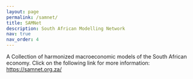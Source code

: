 ```yaml
---
layout: page
permalink: /samnet/
title: SAMNet
description: South African Modelling Network
nav: true
nav_order: 4
---
```

A Collection of harmonized macroeconomic models of the South African economy. Click on the following link for more information: https://samnet.org.za/
